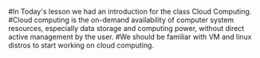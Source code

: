#In Today's lesson we had an introduction for the class Cloud Computing.
#Cloud computing is the on-demand availability of computer system resources, especially data storage and computing power, without direct active management by the user.
#We should be familiar with VM and linux distros to start working on cloud computing.
